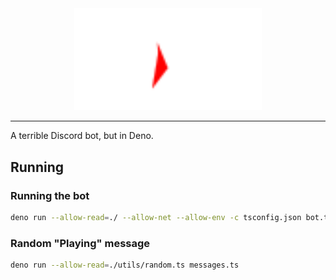<div align="center">
	<img width="300" src="https://raw.githubusercontent.com/Jack5079/nxt/master/docs/icon.svg" alt="NXT">
</div>

---

A terrible Discord bot, but in Deno.

## Running

### Running the bot

```bash
deno run --allow-read=./ --allow-net --allow-env -c tsconfig.json bot.ts
```

### Random "Playing" message

```bash
deno run --allow-read=./utils/random.ts messages.ts
```
